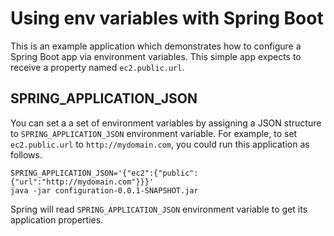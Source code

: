 # Using env variables with Spring Boot

This is an example application which demonstrates how to configure a Spring Boot app via environment
variables. This simple app expects to receive a property named `ec2.public.url`.

## SPRING_APPLICATION_JSON

You can set a a set of environment variables by assigning a JSON structure to `SPRING_APPLICATION_JSON`
environment variable. For example, to set `ec2.public.url` to `http://mydomain.com`, you could
run this application as follows.

```
SPRING_APPLICATION_JSON='{"ec2":{"public":{"url":"http://mydomain.com"}}}'
java -jar configuration-0.0.1-SNAPSHOT.jar
```

Spring will read `SPRING_APPLICATION_JSON` environment variable to get its application properties.